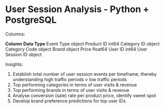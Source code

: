 # User Session Analysis - Python + PostgreSQL 

Columns:


**Column**                **Data Type**
Event Type                   object
Product ID                    int64
Category ID                  object
Category Code                object
Brand                        object
Price                       float64
User ID                       int64
User Session ID              object



Insights: 
1) Establish total number of user session events per timeframe, thereby understanding high traffic periods v low traffic periods 
2) Top performing categories in terms of user visits & revenue 
3) Top performing brands in terms of user visits & revenue 
4) Analyse conversion (sale) rate per product price, identify sweet spot 
5) Develop brand preference predictions for top user IDs 

